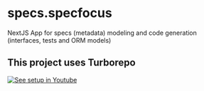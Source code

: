 # specs.specfocus
NextJS App for specs (metadata) modeling and code generation (interfaces, tests and ORM models)

## This project uses Turborepo
[![See setup in Youtube](https://i.ytimg.com/vi/flbz_5aMikw/hq720.jpg?sqp=-oaymwEcCNAFEJQDSFXyq4qpAw4IARUAAIhCGAFwAcABBg==&rs=AOn4CLCxzwAOuYShDStd4N93z5g7o-wkBg)](https://www.youtube.com/watch?v=flbz_5aMikw)
